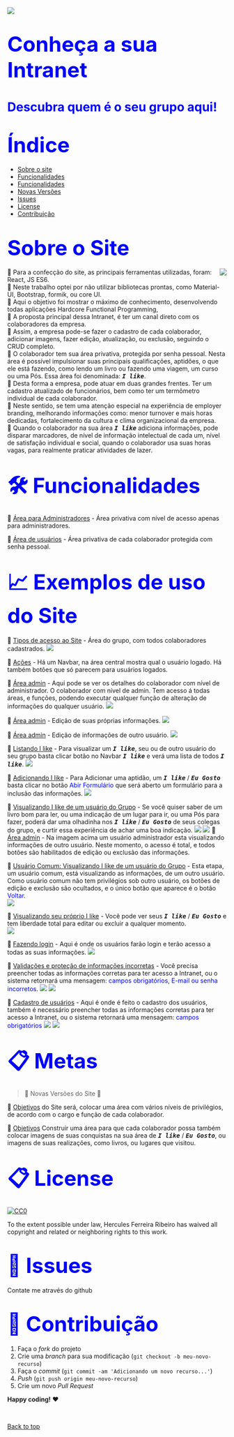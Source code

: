   <img src="./src/components/img/logo-m.png">

<h1><span style="color:blue">
<font size=30>Conheça a sua Intranet</font></span></h1>

<h1><span style="color:blue">
Descubra quem é o seu grupo aqui!
</font></span></h1>


<h1><span style="color:blue">
<font size=30>Índice</font></span></h1>

- [Sobre o site](#Sobre-o-Site)
- [Funcionalidades](#Funcionalidades)
- [Funcionalidades](#Funcionalidades)
- [Novas Versões](#Novas-Versões)
- [Issues](#Issues)
- [License](#License)
- [Contribuição](#Contribuição)
<h1><span style="color:blue">
<font size=30>Sobre o Site</font></span></h1>
<img src="icon.png" align="right" />

📜 Para a confecção do site, as principais ferramentas utilizadas, foram: React, JS ES6.
<br>
📜 Neste trabalho optei por não utilizar bibliotecas prontas, como Material-UI, Bootstrap, formik, ou core UI.
<br>
📜 Aqui o objetivo foi mostrar o máximo de conhecimento, desenvolvendo todas aplicações Hardcore Functional Programming, 
<br>
📜 A proposta principal dessa Intranet, é ter um canal direto com os colaboradores da empresa. 
<br>
📜 Assim, a empresa pode-se fazer o cadastro de cada colaborador, adicionar imagens, fazer edição, atualização, ou exclusão, seguindo o CRUD completo. 
<br>
📜 O colaborador tem sua área privativa, protegida por senha pessoal.
Nesta área é possível impulsionar suas principais qualificações, aptidões, o que ele está fazendo, como lendo um livro ou fazendo uma viagem, um curso ou uma Pós. Essa área foi denominada: <kbd>***I like***</kbd>.
<br>
📜 Desta forma a empresa, pode atuar em duas grandes frentes. Ter um cadastro atualizado de funcionários, bem como ter um termômetro individual de cada colaborador.
<br>
📜 Neste sentido, se tem uma atenção especial na experiência de employer branding, melhorando informações como: menor turnover e mais horas dedicadas, fortalecimento da cultura e clima organizacional  da empresa. 
<br>
📜 Quando o colaborador na sua área <kbd>***I like***</kbd> adiciona informações, pode disparar marcadores, de nível de informação intelectual de cada um, nível de satisfação individual e social, quando o colaborador usa suas horas vagas, para realmente praticar atividades de lazer.
<br>

<h1><span style="color:blue">
<font size=30>🛠 Funcionalidades</font></span></h1>

📌 [Área para Administradores](https://github.com/ai/size-limit#readme) - Área privativa com nível de acesso apenas para administradores.

📌 [Área de usuários](https://github.com/ai/size-limit#readme) - Área privativa de cada colaborador protegida com senha pessoal.

<h1><span style="color:blue">
<font size=30>📈 Exemplos de uso do Site
</font></span></h1>

📌 [Tipos de acesso ao Site](https://github.com/ai/size-limit#readme) - Área do grupo, com todos colaboradores cadastrados.
  <img src="./src/components/img//README.img/mygroup-admin.png">
  <br>

  📌 [Ações](https://github.com/ai/size-limit#readme) - Há um Navbar, na área central mostra qual o usuário logado. Há também botões que só parecem para usuários logados. 
  <br>

  📌 [Área admin](https://github.com/ai/size-limit#readme) - Aqui pode se ver os detalhes do colaborador com nível de administrador. 
  O colaborador com nível de admin. Tem acesso á todas áreas, e funções, podendo executar qualquer função de alteração de informações do qualquer usuário.
  <img src="./src/components/img//README.img/profile-admin.png">
  <br>
  
  📌 [Área admin](https://github.com/ai/size-limit#readme) - Edição de suas próprias informações.
  <img src="./src/components/img//README.img/edit-admin.png">
  <br>

  📌 [Área admin](https://github.com/ai/size-limit#readme) - Edição de informações de outro usuário.
  <img src="./src/components/img//README.img/edit-user.png">
 <br>

   📌 [Listando I like](https://github.com/ai/size-limit#readme) - Para visualizar um <kbd>***I like***</kbd>, seu ou de outro usuário do seu grupo basta clicar botão no Navbar <kbd>***I like***</kbd> e verá uma lista de todos <kbd>***I like***</kbd>.
   <img src="./src/components/img//README.img/list-Ilike.png">
 <br>

  📌 [Adicionando I like](https://github.com/ai/size-limit#readme) - Para Adicionar uma aptidão, um <kbd>***I like***</kbd> / <kbd>***Eu Gosto***</kbd> basta clicar no botão <span style="color:blue">Abir Formulário</span> que será aberto um formulário para a inclusão das informações.
  <img src="./src/components/img//README.img/add-like.png">
 <br>


  📌 [Visualizando I like de um usuário do Grupo](https://github.com/ai/size-limit#readme) - Se você quiser saber de um livro bom para ler, ou uma indicação de um lugar para ir, ou uma Pós para fazer, poderá dar uma olhadinha nos <kbd>***I like***</kbd> / <kbd>***Eu Gosto***</kbd>  de seus colegas do grupo, e curtir essa experiência de achar uma boa indicação.
  <img src="./src/components/img//README.img/user-details-Ilike-user.png">
  <img src="./src/components/img//README.img/details-user.png">
  📌 [Área admin](https://github.com/ai/size-limit#readme) - Na imagem acima um usuário administrador esta visualizando informações de outro usuário. Neste momento, o acesso é total, e todos botões são habilitados de edição ou exclusão das informações. 
  <br>  

  📌 [Usuário Comum: Visualizando I like de um usuário do Grupo](https://github.com/ai/size-limit#readme) - Esta etapa, um usuário comum, está visualizando as informações, de um outro usuário. Como usuário comum não tem privilégios sob outro usuário, os botões de edição e exclusão são ocultados, e o único botão que aparece é o botão  <span style="color:blue">Voltar</span>.  
  <img src="./src/components/img//README.img/user-details-user.png">
 <br>
 
  📌 [Visualizando seu próprio I like](https://github.com/ai/size-limit#readme) - Você pode ver seus <kbd>***I like***</kbd> / <kbd>***Eu Gosto***</kbd>  e tem liberdade total para editar ou excluir a qualquer momento.  
  <img src="./src/components/img//README.img/edit-user-user.png">
 <br>

  📌 [Fazendo login](https://github.com/ai/size-limit#readme) - Aqui é onde os usuários farão login e terão acesso a todas as suas informações.
  <img src="./src/components/img//README.img/login.png">
 <br>

  📌 [Validações e proteção de informações incorretas](https://github.com/ai/size-limit#readme) - Você precisa preencher todas as informações corretas para ter acesso a Intranet, ou o sistema retornará uma mensagem:   <span style="color:blue">campos obrigatórios</span>, <span style="color:blue">E-mail ou senha incorretos</span>.
  <img src="./src/components/img//README.img/validation-login.png">
  <img src="./src/components/img//README.img/validation-login2.png">
 <br>

  📌 [Cadastro de usuários](https://github.com/ai/size-limit#readme) - Aqui é onde é feito o cadastro dos usuários, também é necessário preencher todas as informações corretas para ter acesso a Intranet, ou o sistema retornará uma mensagem:  <span style="color:blue">campos obrigatórios</span> 
  <img src="./src/components/img//README.img/register-user.png">
  <img src="./src/components/img//README.img/validation-register.png">
 <br>

<h1><span style="color:blue">
<font size=30>📋 Metas
</font></span></h1>

> :construction: Novas Versões do Site :construction:

📌 [Objetivos](https://github.com/ai/size-limit#readme) do Site será, colocar uma área com vários níveis de privilégios, de acordo com o cargo e função de cada colaborador.

📌 [Objetivos](https://github.com/ai/size-limit#readme) Construir uma área para que cada colaborador possa também colocar imagens de suas conquistas na sua área de  <kbd>***I like***</kbd> / <kbd>***Eu Gosto***</kbd>, ou imagens de suas realizações, como livros, ou lugares que visitou.


<h1><span style="color:blue">
<font size=30>📋 License
</font></span></h1>

[![CC0](https://licensebuttons.net/p/zero/1.0/88x31.png)](https://creativecommons.org/publicdomain/zero/1.0/)

To the extent possible under law, Hercules Ferreira Ribeiro has waived all copyright and related or neighboring rights to this work.

<h1><span style="color:blue">
<font size=30>🐛 Issues</font></span></h1>

Contate me através do github

<h1><span style="color:blue">
<font size=30>🚀 Contribuição
</font></span></h1>

1. Faça o _fork_ do projeto
2. Crie uma _branch_ para sua modificação (`git checkout -b meu-novo-recurso`)
3. Faça o _commit_ (`git commit -am 'Adicionando um novo recurso...'`)
4. _Push_ (`git push origin meu-novo-recurso`)
5. Crie um novo _Pull Request_

**Happy coding!** :heart:

 <br>

[Back to top](#faqs)
